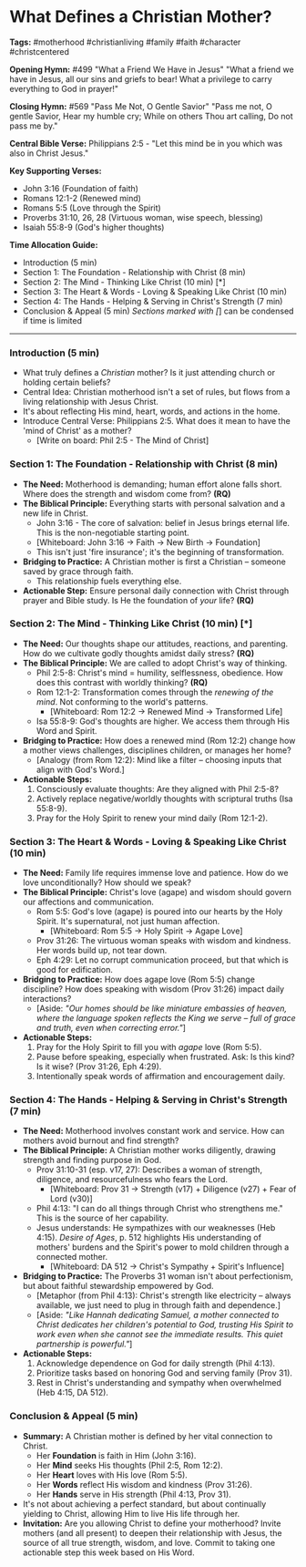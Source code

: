# What Defines a Christian Mother?

**Tags:** #motherhood #christianliving #family #faith #character #christcentered

**Opening Hymn:** #499 "What a Friend We Have in Jesus" "What a friend we have
in Jesus, all our sins and griefs to bear! What a privilege to carry everything
to God in prayer!"

**Closing Hymn:** #569 "Pass Me Not, O Gentle Savior" "Pass me not, O gentle
Savior, Hear my humble cry; While on others Thou art calling, Do not pass me
by."

**Central Bible Verse:** Philippians 2:5 - "Let this mind be in you which was
also in Christ Jesus."

**Key Supporting Verses:**

- John 3:16 (Foundation of faith)
- Romans 12:1-2 (Renewed mind)
- Romans 5:5 (Love through the Spirit)
- Proverbs 31:10, 26, 28 (Virtuous woman, wise speech, blessing)
- Isaiah 55:8-9 (God's higher thoughts)

**Time Allocation Guide:**

- Introduction (5 min)
- Section 1: The Foundation - Relationship with Christ (8 min)
- Section 2: The Mind - Thinking Like Christ (10 min) [*]
- Section 3: The Heart & Words - Loving & Speaking Like Christ (10 min)
- Section 4: The Hands - Helping & Serving in Christ's Strength (7 min)
- Conclusion & Appeal (5 min) _Sections marked with [_] can be condensed if time
  is limited

---

### Introduction (5 min)

- What truly defines a _Christian_ mother? Is it just attending church or
  holding certain beliefs?
- Central Idea: Christian motherhood isn't a set of rules, but flows from a
  living relationship with Jesus Christ.
- It's about reflecting His mind, heart, words, and actions in the home.
- Introduce Central Verse: Philippians 2:5. What does it mean to have the 'mind
  of Christ' as a mother?
  - [Write on board: Phil 2:5 - The Mind of Christ]

### Section 1: The Foundation - Relationship with Christ (8 min)

- **The Need:** Motherhood is demanding; human effort alone falls short. Where
  does the strength and wisdom come from? **(RQ)**
- **The Biblical Principle:** Everything starts with personal salvation and a
  new life in Christ.
  - John 3:16 - The core of salvation: belief in Jesus brings eternal life. This
    is the non-negotiable starting point.
  - [Whiteboard: John 3:16 -> Faith -> New Birth -> Foundation]
  - This isn't just 'fire insurance'; it's the beginning of transformation.
- **Bridging to Practice:** A Christian mother is first a Christian – someone
  saved by grace through faith.
  - This relationship fuels everything else.
- **Actionable Step:** Ensure personal daily connection with Christ through
  prayer and Bible study. Is He the foundation of _your_ life? **(RQ)**

### Section 2: The Mind - Thinking Like Christ (10 min) [*]

- **The Need:** Our thoughts shape our attitudes, reactions, and parenting. How
  do we cultivate godly thoughts amidst daily stress? **(RQ)**
- **The Biblical Principle:** We are called to adopt Christ's way of thinking.
  - Phil 2:5-8: Christ's mind = humility, selflessness, obedience. How does this
    contrast with worldly thinking? **(RQ)**
  - Rom 12:1-2: Transformation comes through the _renewing of the mind_. Not
    conforming to the world's patterns.
    - [Whiteboard: Rom 12:2 -> Renewed Mind -> Transformed Life]
  - Isa 55:8-9: God's thoughts are higher. We access them through His Word and
    Spirit.
- **Bridging to Practice:** How does a renewed mind (Rom 12:2) change how a
  mother views challenges, disciplines children, or manages her home?
  - [Analogy (from Rom 12:2): Mind like a filter – choosing inputs that align
    with God's Word.]
- **Actionable Steps:**
  1.  Consciously evaluate thoughts: Are they aligned with Phil 2:5-8?
  2.  Actively replace negative/worldly thoughts with scriptural truths (Isa
      55:8-9).
  3.  Pray for the Holy Spirit to renew your mind daily (Rom 12:1-2).

### Section 3: The Heart & Words - Loving & Speaking Like Christ (10 min)

- **The Need:** Family life requires immense love and patience. How do we love
  unconditionally? How should we speak?
- **The Biblical Principle:** Christ's love (agape) and wisdom should govern our
  affections and communication.
  - Rom 5:5: God's love (agape) is poured into our hearts by the Holy Spirit.
    It's supernatural, not just human affection.
    - [Whiteboard: Rom 5:5 -> Holy Spirit -> Agape Love]
  - Prov 31:26: The virtuous woman speaks with wisdom and kindness. Her words
    build up, not tear down.
  - Eph 4:29: Let no corrupt communication proceed, but that which is good for
    edification.
- **Bridging to Practice:** How does agape love (Rom 5:5) change discipline? How
  does speaking with wisdom (Prov 31:26) impact daily interactions?
  - [Aside: *"Our homes should be like miniature embassies of heaven, where the
    language spoken reflects the King we serve – full of grace and truth, even
    when correcting error."*]
- **Actionable Steps:**
  1.  Pray for the Holy Spirit to fill you with _agape_ love (Rom 5:5).
  2.  Pause before speaking, especially when frustrated. Ask: Is this kind? Is
      it wise? (Prov 31:26, Eph 4:29).
  3.  Intentionally speak words of affirmation and encouragement daily.

### Section 4: The Hands - Helping & Serving in Christ's Strength (7 min)

- **The Need:** Motherhood involves constant work and service. How can mothers
  avoid burnout and find strength?
- **The Biblical Principle:** A Christian mother works diligently, drawing
  strength and finding purpose in God.
  - Prov 31:10-31 (esp. v17, 27): Describes a woman of strength, diligence, and
    resourcefulness who fears the Lord.
    - [Whiteboard: Prov 31 -> Strength (v17) + Diligence (v27) + Fear of Lord
      (v30)]
  - Phil 4:13: "I can do all things through Christ who strengthens me." This is
    the source of her capability.
  - Jesus understands: He sympathizes with our weaknesses (Heb 4:15). _Desire of
    Ages_, p. 512 highlights His understanding of mothers' burdens and the
    Spirit's power to mold children through a connected mother.
    - [Whiteboard: DA 512 -> Christ's Sympathy + Spirit's Influence]
- **Bridging to Practice:** The Proverbs 31 woman isn't about perfectionism, but
  about faithful stewardship empowered by God.
  - [Metaphor (from Phil 4:13): Christ's strength like electricity – always
    available, we just need to plug in through faith and dependence.]
  - [Aside: *"Like Hannah dedicating Samuel, a mother connected to Christ
    dedicates her children's potential to God, trusting His Spirit to work even
    when she cannot see the immediate results. This quiet partnership is
    powerful."*]
- **Actionable Steps:**
  1.  Acknowledge dependence on God for daily strength (Phil 4:13).
  2.  Prioritize tasks based on honoring God and serving family (Prov 31).
  3.  Rest in Christ's understanding and sympathy when overwhelmed (Heb 4:15, DA
      512).

### Conclusion & Appeal (5 min)

- **Summary:** A Christian mother is defined by her vital connection to Christ.
  - Her **Foundation** is faith in Him (John 3:16).
  - Her **Mind** seeks His thoughts (Phil 2:5, Rom 12:2).
  - Her **Heart** loves with His love (Rom 5:5).
  - Her **Words** reflect His wisdom and kindness (Prov 31:26).
  - Her **Hands** serve in His strength (Phil 4:13, Prov 31).
- It's not about achieving a perfect standard, but about continually yielding to
  Christ, allowing Him to live His life through her.
- **Invitation:** Are you allowing Christ to define your motherhood? Invite
  mothers (and all present) to deepen their relationship with Jesus, the source
  of all true strength, wisdom, and love. Commit to taking one actionable step
  this week based on His Word.
